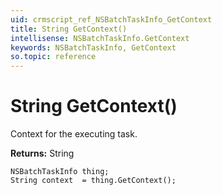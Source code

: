 ```yaml
---
uid: crmscript_ref_NSBatchTaskInfo_GetContext
title: String GetContext()
intellisense: NSBatchTaskInfo.GetContext
keywords: NSBatchTaskInfo, GetContext
so.topic: reference
---
```


# String GetContext()

Context for the executing task.

**Returns:** String

```crmscript
NSBatchTaskInfo thing;
String context  = thing.GetContext();
```

